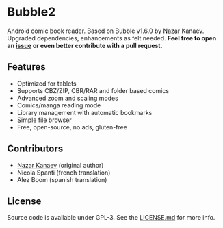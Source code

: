 # Bubble2

Android comic book reader. Based on Bubble v1.6.0 by Nazar Kanaev.<br>
Upgraded dependencies, enhancements as felt needed. **Feel free to open an [issue](https://github.com/edeso/bubble2/issues) or even better contribute with a pull request.**

## Features

* Optimized for tablets
* Supports CBZ/ZIP, CBR/RAR and folder based comics
* Advanced zoom and scaling modes
* Comics/manga reading mode
* Library management with automatic bookmarks
* Simple file browser
* Free, open-source, no ads, gluten-free

## Contributors

* [Nazar Kanaev](https://github.com/nkanaev) (original author)
* Nicola Spanti (french translation)
* Alez Boom (spanish translation)

## License

Source code is available under GPL-3. See the [LICENSE.md](https://github.com/edeso/bubble2/blob/master/LICENSE.md)  for more info.

